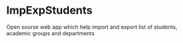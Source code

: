 # ImpExpStudents
Open sourse web app which help import and export list of students, academic groups and departments 
